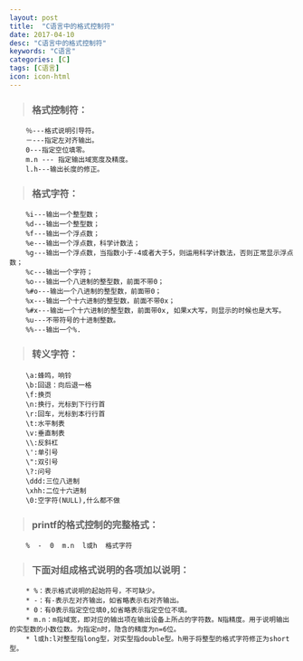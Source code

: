 ```yaml
---
layout: post
title:  "C语言中的格式控制符"
date: 2017-04-10
desc: "C语言中的格式控制符"
keywords: "C语言"
categories: [C]
tags: [C语言]
icon: icon-html
---
```

>### 格式控制符：
		％---格式说明引导符。
		－---指定左对齐输出。
		0---指定空位填零。
		m.n --- 指定输出域宽度及精度。
		l.h---输出长度的修正。

>### 格式字符：
		%i---输出一个整型数；
		%d---输出一个整型数；
		%f---输出一个浮点数；
		%e---输出一个浮点数，科学计数法；
		%g---输出一个浮点数，当指数小于-4或者大于5，则运用科学计数法，否则正常显示浮点数；
		%c---输出一个字符；
		%o---输出一个八进制的整型数，前面不带0；
		%#o---输出一个八进制的整型数，前面带0；
		%x---输出一个十六进制的整型数，前面不带0x；
		%#x---输出一个十六进制的整型数，前面带0x, 如果x大写，则显示的时候也是大写。
		%u---不带符号的十进制整数。
		%%---输出一个%.

>### 转义字符： 
		\a:蜂鸣，响铃 
		\b:回退：向后退一格 
		\f:换页 
		\n:换行，光标到下行行首 
		\r:回车，光标到本行行首 
		\t:水平制表 
		\v:垂直制表 
		\\:反斜杠 
		\':单引号 
		\":双引号 
		\?:问号 
		\ddd:三位八进制 
		\xhh:二位十六进制 
		\0:空字符(NULL),什么都不做 

>### printf的格式控制的完整格式：
		%  -  0  m.n  l或h  格式字符

>### 下面对组成格式说明的各项加以说明：
		* %：表示格式说明的起始符号，不可缺少。
		* -：有-表示左对齐输出，如省略表示右对齐输出。
		* 0：有0表示指定空位填0,如省略表示指定空位不填。
		* m.n：m指域宽，即对应的输出项在输出设备上所占的字符数。N指精度。用于说明输出的实型数的小数位数。为指定n时，隐含的精度为n=6位。
		* l或h:l对整型指long型，对实型指double型。h用于将整型的格式字符修正为short型。

